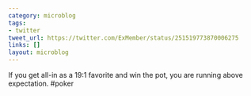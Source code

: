 ```yaml
---
category: microblog
tags:
- twitter
tweet_url: https://twitter.com/ExMember/status/251519773870006275
links: []
layout: microblog
---
```

If you get all-in as a 19:1 favorite and win the pot, you are running above expectation. #poker
